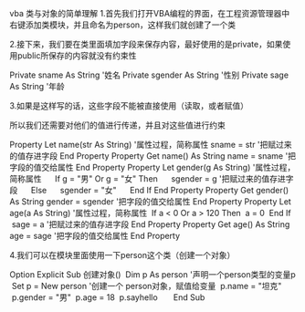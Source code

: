 vba 类与对象的简单理解
1.首先我们打开VBA编程的界面，在工程资源管理器中右键添加类模块，并且命名为person，这样我们就创建了一个类

2.接下来，我们要在类里面填加字段来保存内容，最好使用的是private，如果使用public所保存的内容就没有约束性

Private sname As String '姓名
Private sgender As String '性别
Private sage As String '年龄

3.如果是这样写的话，这些字段不能被直接使用（读取，或者赋值）

所以我们还需要对他们的值进行传递，并且对这些值进行约束

Property Let name(str As String) '属性过程，简称属性
sname = str '把赋过来的值存进字段
End Property
Property Get name() As String
name = sname '把字段的值交给属性
End Property
Property Let gender(g As String) '属性过程，简称属性
     If g = "男" Or g = "女" Then
     sgender = g '把赋过来的值存进字段
     Else
     sgender = "女"
     End If
End Property
Property Get gender() As String
gender = sgender '把字段的值交给属性
End Property
Property Let age(a As String) '属性过程，简称属性
 If a < 0 Or a > 120 Then
 a = 0
 End If
 sage = a '把赋过来的值存进字段
End Property
Property Get age() As String
age = sage '把字段的值交给属性
End Property

4.我们可以在模块里面使用一下person这个类（创建一个对象）

Option Explicit
Sub 创建对象()
 Dim p As person '声明一个person类型的变量p
 Set p = New person '创建一个 person对象，赋值给变量
 p.name = "坦克"
 p.gender = "男"
 p.age = 18
 p.sayhello
 
 
 
End Sub